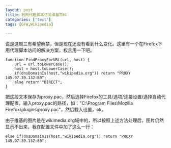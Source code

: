 ```yaml
---
layout: post
title: 利用代理脚本访问维基百科
categories: ['text']
tags: [GFW,Wikipedia]

---
```


说是这周三有希望解禁，但是现在还没有看到什么变化。这里有一个在Firefox下用代理脚本访问的解决方案，权且用一下吧。

	function FindProxyForURL(url, host) {
		url = url.toLowerCase();
		host = host.toLowerCase();
		if(dnsDomainIs(host,"wikipedia.org")) return "PROXY 145.97.39.132:80";
		else return "DIRECT";
	}
	
把这段文本保存为proxy.pac，然后选择Firefox的工具/选项/连接设置/选择自动代理配置，输入proxy.pac的路径，如："C:\Program Files\Mozilla Firefox\plugins\proxy.pac"，然后载入设置，ok。

由于维基的图片是在wikimedia.org域中的，所以按照上述方法处理后，图片仍然显示不出来，我在配置文件中加了这么一行：

	else if(dnsDomainIs(host,"wikipedia.org")) return "PROXY 145.97.39.132:80";